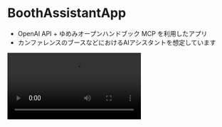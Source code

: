 # BoothAssistantApp

- OpenAI API + ゆめみオープンハンドブック MCP を利用したアプリ
- カンファレンスのブースなどにおけるAIアシスタントを想定しています

<video src="./README/demo.mp4" />

## Get started

0. Add `.env.local` with your OpenAI API Key
	-  It does not commit `.env.local`, excludes by gitignore.
	
   ```shell
   OPENAI_API_KEY=sk-...
   ```

1. Install dependencies

   ```bash
   yarn install
   ```

2. Start the app

   ```bash
   yarn expo start
   ```

In the output, you'll find options to open the app in a

- [development build](https://docs.expo.dev/develop/development-builds/introduction/)
- [Android emulator](https://docs.expo.dev/workflow/android-studio-emulator/)
- [iOS simulator](https://docs.expo.dev/workflow/ios-simulator/)
- [Expo Go](https://expo.dev/go), a limited sandbox for trying out app development with Expo

You can start developing by editing the files inside the **app** directory. This project uses [file-based routing](https://docs.expo.dev/router/introduction).
